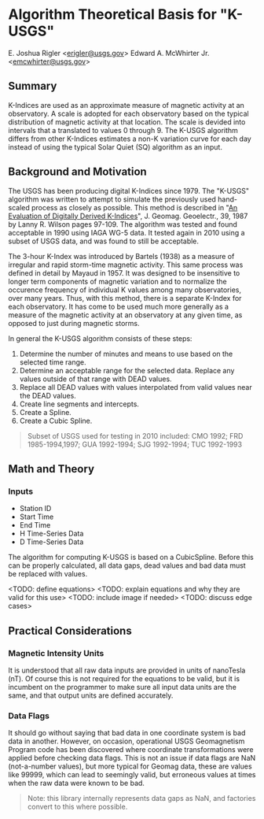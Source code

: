 
# Algorithm Theoretical Basis for "K-USGS"

E. Joshua Rigler &lt;[erigler@usgs.gov](mailto:erigler@usgs.gov)&gt;
Edward A. McWhirter Jr. &lt;[emcwhirter@usgs.gov](mailto:emcwhirter@usgs.gov)&gt;


## Summary

K-Indices are used as an approximate measure of magnetic activity at an
observatory. A scale is adopted for each observatory based on the typical
distribution of magnetic activity at that location. The scale is devided into
intervals that a translated to values 0 through 9. The K-USGS algorithm differs
from other K-Indices estimates a non-K variation curve for each day instead of
using the typical Solar Quiet (SQ) algorithm as an input.


## Background and Motivation

The USGS has been producing digital K-Indices since 1979. The "K-USGS" algorithm
was written to attempt to simulate the previously used hand-scaled process as
closely as possible. This method is described in "[An Evaluation of Digitally
Derived K-Indices][]", J. Geomag. Geoelectr., 39, 1987 by Lanny R. Wilson pages
97-109. The algorithm was tested and found acceptable in 1990 using IAGA WG-5
data. It tested again in 2010 using a subset of USGS data, and was found to
still be acceptable.

[An Evaluation of Digitally Derived K-Indices]: https://www.jstage.jst.go.jp/article/jgg1949/39/2/39_2_97/_article

The 3-hour K-Index was introduced by Bartels (1938) as a measure of irregular
and rapid storm-time magnetic activity. This same process was defined in detail
by Mayaud in 1957. It was designed to be insensitive to longer term components
of magnetic variation and to normalize the occurence frequency of individual K
values among many observatories, over many years. Thus, with this method, there
is a separate K-Index for each observatory. It has come to be used much more
generally as a measure of the magnetic activity at an observatory at any given
time, as opposed to just during magnetic storms.

In general the K-USGS algorithm consists of these steps:
1. Determine the number of minutes and means to use based on the selected time
   range.
1. Determine an acceptable range for the selected data. Replace any values
   outside of that range with DEAD values.
1. Replace all DEAD values with values interpolated from valid values near the
   DEAD values.
1. Create line segments and intercepts.
1. Create a Spline.
1. Create a Cubic Spline.

> Subset of USGS used for testing in 2010 included:
> CMO 1992; FRD 1985-1994,1997; GUA 1992-1994; SJG 1992-1994; TUC 1992-1993


## Math and Theory

### Inputs ###
- Station ID
- Start Time
- End Time
- H Time-Series Data
- D Time-Series Data

The algorithm for computing K-USGS is based on a CubicSpline. Before this can
be properly calculated, all data gaps, dead values and bad data must be
replaced with values.

<TODO: define equations>
<TODO: explain equations and why they are valid for this use>
<TODO: include image if needed>
<TODO: discuss edge cases>


## Practical Considerations

### Magnetic Intensity Units

It is understood that all raw data inputs are provided in units of nanoTesla
(nT). Of course this is not required for the equations to be valid, but it is
incumbent on the programmer to make sure all input data units are the same, and
that output units are defined accurately.

### Data Flags

It should go without saying that bad data in one coordinate system is bad data
in another. However, on occasion, operational USGS Geomagnetism Program code has
been discovered where coordinate transformations were applied before checking
data flags. This is not an issue if data flags are NaN (not-a-number values),
but more typical for Geomag data, these are values like 99999, which can lead to
seemingly valid, but erroneous values at times when the raw data were known to
be bad.

> Note: this library internally represents data gaps as NaN, and factories
> convert to this where possible.
